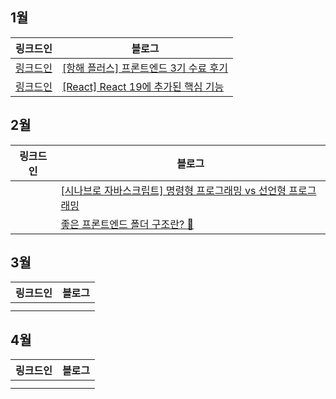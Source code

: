 ## 1월
|링크드인|블로그|
|-----|------|
|[링크드인](https://www.linkedin.com/posts/soyoon-jeong-16536b1a4_%ED%95%AD%ED%95%B4-%ED%94%8C%EB%9F%AC%EC%8A%A4-%ED%94%84%EB%A1%A0%ED%8A%B8%EC%97%94%EB%93%9C-3%EA%B8%B0-%EC%88%98%EB%A3%8C-%ED%9B%84%EA%B8%B0-activity-7283747592457351168-xi4i?utm_source=share&utm_medium=member_desktop)|[[항해 플러스] 프론트엔드 3기 수료 후기](https://soyoondaily.tistory.com/entry/%ED%95%AD%ED%95%B4-%ED%94%8C%EB%9F%AC%EC%8A%A4-%ED%94%84%EB%A1%A0%ED%8A%B8%EC%97%94%EB%93%9C-3%EA%B8%B0-%EC%88%98%EB%A3%8C-%ED%9B%84%EA%B8%B0)|
|[링크드인](https://www.linkedin.com/posts/soyoon-jeong-16536b1a4_react-react-19%EC%97%90-%EC%B6%94%EA%B0%80%EB%90%9C-%ED%95%B5%EC%8B%AC-%EA%B8%B0%EB%8A%A5-activity-7285947357253320705-hwb5?utm_source=share&utm_medium=member_desktop)|[[React] React 19에 추가된 핵심 기능](https://soyoondaily.tistory.com/entry/React-React-19%EC%97%90-%EC%B6%94%EA%B0%80%EB%90%9C-%ED%95%B5%EC%8B%AC-%EA%B8%B0%EB%8A%A5)|


## 2월
|링크드인|블로그|
|-----|------|
||[[시나브로 자바스크립트] 명령형 프로그래밍 vs 선언형 프로그래밍](https://soyoondaily.tistory.com/entry/%EC%8B%9C%EB%82%98%EB%B8%8C%EB%A1%9C-%EC%9E%90%EB%B0%94%EC%8A%A4%ED%81%AC%EB%A6%BD%ED%8A%B8-%EB%AA%85%EB%A0%B9%ED%98%95-%ED%94%84%EB%A1%9C%EA%B7%B8%EB%9E%98%EB%B0%8D-vs-%EC%84%A0%EC%96%B8%ED%98%95-%ED%94%84%EB%A1%9C%EA%B7%B8%EB%9E%98%EB%B0%8D)|
||[좋은 프론트엔드 폴더 구조란? 🤔](https://soyoondaily.tistory.com/entry/%EC%A2%8B%EC%9D%80-%ED%94%84%EB%A1%A0%ED%8A%B8%EC%97%94%EB%93%9C-%ED%8F%B4%EB%8D%94-%EA%B5%AC%EC%A1%B0%EB%9E%80-%F0%9F%A4%94)|


## 3월
|링크드인|블로그|
|-----|------|
|||
|||


## 4월
|링크드인|블로그|
|-----|------|
|||
|||
